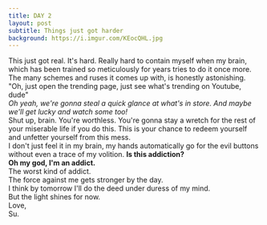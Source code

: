 ```yaml
---
title: DAY 2
layout: post
subtitle: Things just got harder
background: https://i.imgur.com/KEocQHL.jpg
---
```


This just got real. It's hard. Really hard to contain myself when my brain, which has been trained so meticulously for years tries to do it once more.
<br/> The many schemes and ruses it comes up with, is honestly astonishing.
<br/>"Oh, just open the trending page, just see what's trending on Youtube, dude"
<br/>*Oh yeah, we're gonna steal a quick glance at what's in store. And maybe we'll get lucky and watch some too!*
<br/>Shut up, brain. You're worthless. You're gonna stay a wretch for the rest of your miserable life if you do this. This is your chance to redeem yourself and unfetter yourself from this mess.
<br/>I don't just feel it in my brain, my hands automatically go for the evil buttons without even a trace of my volition. **Is this addiction?**
<br/>**Oh my god, I'm an addict.**
<br/>The worst kind of addict.
<br/>The force against me gets stronger by the day.
<br/>I think by tomorrow I'll do the deed under duress of my mind.
<br/>But the light shines for now.
<br/>Love,
<br/>Su.